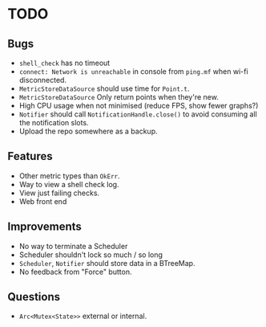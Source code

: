 # TODO

## Bugs

* `shell_check` has no timeout
* `connect: Network is unreachable` in console from `ping.mf` when wi-fi disconnected.
* `MetricStoreDataSource` should use time for `Point.t`.
* `MetricStoreDataSource` Only return points when they're new.
* High CPU usage when not minimised (reduce FPS, show fewer graphs?)
* `Notifier` should call `NotificationHandle.close()` to avoid
  consuming all the notification slots.
* Upload the repo somewhere as a backup.

## Features

* Other metric types than `OkErr`.
* Way to view a shell check log.
* View just failing checks.
* Web front end

## Improvements

* No way to terminate a Scheduler
* Scheduler shouldn't lock so much / so long
* `Scheduler`, `Notifier` should store data in a BTreeMap.
* No feedback from "Force" button.

## Questions

* `Arc<Mutex<State>>` external or internal.
